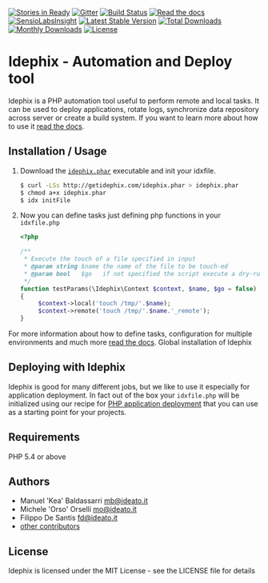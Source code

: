[![Stories in Ready](https://badge.waffle.io/ideatosrl/Idephix.png?label=backlog&title=Get%20Involved)](https://waffle.io/ideatosrl/Idephix)
[![Gitter](https://badges.gitter.im/ideatosrl/Idephix.svg)](https://gitter.im/ideatosrl/Idephix?utm_source=badge&utm_medium=badge&utm_campaign=pr-badge)
[![Build Status](https://travis-ci.org/ideatosrl/Idephix.svg)](https://travis-ci.org/ideatosrl/Idephix)
[![Read the docs](https://img.shields.io/badge/docs-latest-brightgreen.svg?style=flat)](http://idephix.readthedocs.io/en/latest/)
[![SensioLabsInsight](https://insight.sensiolabs.com/projects/47596bd6-4ac9-4314-b79a-1f2e50292c1f/mini.png)](https://insight.sensiolabs.com/projects/47596bd6-4ac9-4314-b79a-1f2e50292c1f)
[![Latest Stable Version](https://poser.pugx.org/ideato/idephix/version)](https://packagist.org/packages/ideato/idephix)
[![Total Downloads](https://poser.pugx.org/ideato/idephix/downloads)](https://packagist.org/packages/ideato/idephix)
[![Monthly Downloads](https://poser.pugx.org/ideato/idephix/d/monthly)](https://packagist.org/packages/ideato/idephix)
[![License](https://poser.pugx.org/ideato/idephix/license)](https://packagist.org/packages/ideato/idephix)

Idephix - Automation and Deploy tool
====================================

Idephix is a PHP automation tool useful to perform remote and local tasks. It can be used to deploy applications, rotate logs, synchronize data repository across server or create a build system. If you want to learn more about how to use it
[read the docs][rd].

Installation / Usage
--------------------

1. Download the [`idephix.phar`](http://getidephix.com/idephix.phar) executable and init your idxfile.

    ``` sh
    $ curl -LSs http://getidephix.com/idephix.phar > idephix.phar
    $ chmod a+x idephix.phar
    $ idx initFile
    ```

2. Now you can define tasks just defining php functions in your `idxfile.php`

    ```php
    <?php
    
    /**
     * Execute the touch of a file specified in input
     * @param string $name the name of the file to be touch-ed
     * @param bool   $go   if not specified the script execute a dry-run
     */
    function testParams(\Idephix\Context $context, $name, $go = false)
    {
         $context->local('touch /tmp/'.$name);
         $context->remote('touch /tmp/'.$name.'_remote');
    }

    ```
    
For more information about how to define tasks, configuration for multiple environments and much more [read the docs][rd].
Global installation of Idephix

Deploying with Idephix
----------------------

Idephix is good for many different jobs, but we like to use it especially for application deployment. In fact 
out of the box your `idxfile.php` will be initialized using our recipe for [PHP application deployment][idx-deploy] 
that you can use as a starting point for your projects.

Requirements
------------

PHP 5.4 or above

Authors
-------

* Manuel 'Kea' Baldassarri <mb@ideato.it>
* Michele 'Orso' Orselli <mo@ideato.it>
* Filippo De Santis <fd@ideato.it>
* [other contributors](https://github.com/ideatosrl/idephix/graphs/contributors)

License
-------

Idephix is licensed under the MIT License - see the LICENSE file for details

[rd]: http://idephix.readthedocs.io/en/latest/
[idx-deploy]: http://idephix.readthedocs.io/en/latest/recipes/deploy.html
